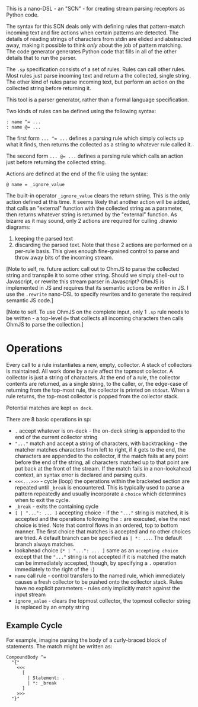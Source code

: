 This is a nano-DSL - an "SCN" - for creating stream parsing receptors as Python code.

The syntax for this SCN deals only with defining rules that pattern-match incoming text and fire actions when certain patterns are detected. The details of reading strings of characters from stdin are elided and abstracted away, making it possible to think _only_ about the job of pattern matching. The code generator generates Python code that fills in all of the other details that to run the parser.

The `.sp` specification consists of a set of rules. Rules can call other rules. Most rules just parse incoming text and return a the collected, single string. The other kind of rules parse incoming text, but perform an action on the collected string before returning it.

This tool is a parser generator, rather than a formal language specification.

Two kinds of rules can be defined using the following syntax:
```
: name ^= ...
: name @= ...
```

The first form `... ^= ...` defines a parsing rule which simply collects up what it finds, then returns the collected as a string to whatever rule called it.

The second form `... @= ...` defines a parsing rule which calls an action just before returning the collected string.

Actions are defined at the end of the file using the syntax:
```
@ name = _ignore_value
```

The built-in operator `_ignore_value` clears the return string. This is the only action defined at this time. It seems likely that another action will be added, that calls an "external" function with the collected string as a parameter, then returns whatever string is returned by the "external" function. As bizarre as it may sound, only 2 actions are required for culling .drawio diagrams:
1. keeping the parsed text
2. discarding the parsed text.
Note that these 2 actions are performed on a per-rule basis. This gives enough fine-grained control to parse and throw away bits of the incoming stream.

[Note to self, re. future action: call out to OhmJS to parse the collected string and transpile it to some other string. Should we simply shell-out to Javascript, or rewrite this stream parser in Javascript? OhmJS is implemented in JS and requires that its semantic actions be written in JS. I use the `.rewrite` nano-DSL to specify rewrites and to generate the required semantic JS code.]

[Note to self. To use OhmJS on the complete input, only 1 `.sp` rule needs to be written - a top-level `@=` that collects all incoming characters then calls OhmJS to parse the collection.]

# Operations
Every call to a rule instantiates a new, empty, collector. A stack of collectors is maintained. All work done by a rule affect the topmost collector. A collector is just a string of characters. At the end of a rule, the collector contents are returned, as a single string, to the caller, or, the edge-case of returning from the top-most rule, the collector is printed on `stdout`. When a rule returns, the top-most collector is popped from the collector stack.

Potential matches are kept `on deck`.

There are 8 basic operations in sp:

- `.` accept whatever is on-deck - the on-deck string is appended to the end of the current collector string
- `"..."` match and accept a string of characters, with backtracking - the matcher matches characters from left to right, if it gets to the end, the characters are appended to the collector, if the match fails at any point before the end of the string, all characters matched up to that point are put back at the front of the stream. If the match fails in a non-lookahead context, an syntax error is declared and parsing quits.
- `<<<...>>>` - cycle (loop) the operations within the bracketed section are repeated until `_break` is encountered. This is typically used to parse a pattern repeatedly and usually incorporate a `choice` which determines when to exit the cycle. 
- `_break` - exits the containing cycle
- `[ | "...": ... ]` accepting choice - if the `"..."` string is matched, it is accepted and the operations following the `:` are executed, else the next choice is tried. Note that control flows in an ordered, top to bottom manner. The first choice that matches is accepted and no other choices are tried. A default branch can be specified as `| *: ...`. The default branch always matches.
- lookahead choice `[* | "...": ... ]` same as an `accepting choice` except that the `"..."` string is not accepted if it is matched (the match can be immediately accepted, though, by specifying a `.` operation immediately to the right of the `:`)
- `name` call rule - control transfers to the named rule, which immediately causes a fresh collector to be pushed onto the collector stack. Rules have no explicit parameters - rules only implicitly match against the input stream
- `ignore_value` - clears the topmost collector, the topmost collector string is replaced by an empty string

## Example Cycle
For example, imagine parsing the body of a curly-braced block of statements. The match might be written as:
```
CompoundBody ^=
  "{"
	<<<
	  [ 
		| Statement: .
		| *: _break
	  ]
	>>>
  "}"
```

  
